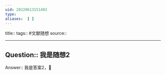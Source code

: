 ```yaml
---
uid: 20220613151402
type: 
aliases:  [ ]
---
```

title:: 
tags:: #文献随想
source:: 

--------
## Question:: 我是随想2

Answer:: 我是答案2，🤣
